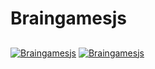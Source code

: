 <h1>Braingamesjs</h1>
<h2></h2>
<p>
<a href="https://codeclimate.com/github/heatshepset/frontend-project-lvl1"><img src="https://api.codeclimate.com/v1/badges/a99a88d28ad37a79dbf6/maintainability" alt="Braingamesjs" /></a>
<a href="https://github.com/heatshepset/frontend-project-lvl1/actions"><img src="https://github.com/heatshepset/frontend-project-lvl1/workflows/Braingamesjs/badge.svg" alt="Braingamesjs" /></a>
</p>